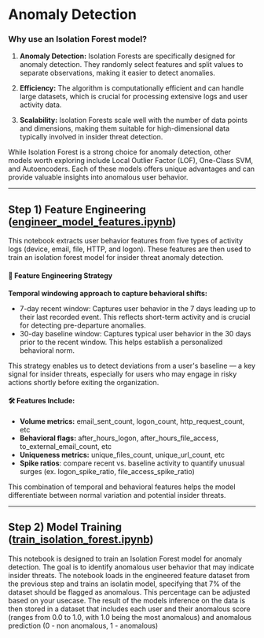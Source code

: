 # Anomaly Detection

### Why use an Isolation Forest model?

1. **Anomaly Detection:** Isolation Forests are specifically designed for anomaly detection. They randomly select features and split values to separate observations, making it easier to detect anomalies.

2. **Efficiency:** The algorithm is computationally efficient and can handle large datasets, which is crucial for processing extensive logs and user activity data.

3. **Scalability:** Isolation Forests scale well with the number of data points and dimensions, making them suitable for high-dimensional data typically involved in insider threat detection.

While Isolation Forest is a strong choice for anomaly detection, other models worth exploring include Local Outlier Factor (LOF), One-Class SVM, and Autoencoders. Each of these models offers unique advantages and can provide valuable insights into anomalous user behavior.

---

## Step 1) Feature Engineering ([engineer_model_features.ipynb](02_anomaly_detection/engineer_model_features.ipynb))
This notebook extracts user behavior features from five types of activity logs (device, email, file, HTTP, and logon). These features are then used to train an isolation forest model for insider threat anomaly detection.

#### 🧠 Feature Engineering Strategy
**Temporal windowing approach to capture behavioral shifts:** 
* 7-day recent window: Captures user behavior in the 7 days leading up to their last recorded event. This reflects short-term activity and is crucial for detecting pre-departure anomalies.
* 30-day baseline window: Captures typical user behavior in the 30 days prior to the recent window. This helps establish a personalized behavioral norm.

This strategy enables us to detect deviations from a user's baseline — a key signal for insider threats, especially for users who may engage in risky actions shortly before exiting the organization.

#### 🛠️ Features Include:
* **Volume metrics:** email_sent_count, logon_count, http_request_count, etc
* **Behavioral flags:** after_hours_logon, after_hours_file_access, to_external_email_count, etc
* **Uniqueness metrics:** unique_files_count, unique_url_count, etc
* **Spike ratios**: compare recent vs. baseline activity to quantify unusual surges (ex. logon_spike_ratio, file_access_spike_ratio)

This combination of temporal and behavioral features helps the model differentiate between normal variation and potential insider threats.

---

## Step 2) Model Training ([train_isolation_forest.ipynb](02_anomaly_detection/train_isolation_forest.ipynb))

This notebook is designed to train an Isolation Forest model for anomaly detection. The goal is to identify anomalous user behavior that may indicate insider threats. The notebook loads in the engineered feature dataset from the previous step and trains an isolatin model, specifying that 7% of the dataset should be flagged as anomalous. This percentage can be adjusted based on your usecase. The result of the models inference on the data is then stored in a dataset that includes each user and their anomalous score (ranges from 0.0 to 1.0, with 1.0 being the most anomalous) and anomalous prediction (0 - non anomalous, 1 - anomalous)
